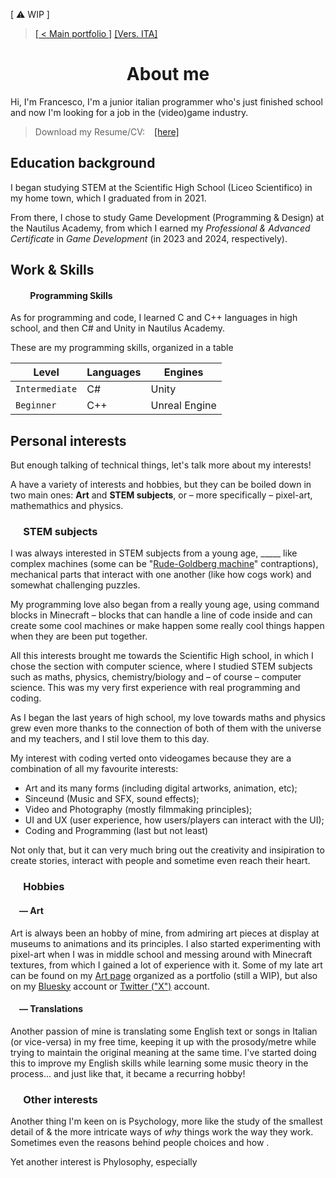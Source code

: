 <link href="./other/styles.css" rel="stylesheet">

<wip-panel>[ &#9888; WIP ]</wip-panel>

<!-- 
    [x]: a small history
        [x]: dove hai studiato
        [x]: inserisci le date
    [x]: my work and skills
        [x]: what are you good at?
        [x]: programming skills
           : outwards skills (like drawing or puzzle solving(?))
    [x]: perchè fai questo? motivazioni, passioni...
        [x]: includi anche i tuoi interessi
        - Puoi anche dire che ti metti a tradurre i testi di canzoni e dialoghi / oggetti, cercando di adattare al miglior dei modi (mantenendo la metrica per le canzoni e mantenendo lo spirito/battute originali nei dialoghi o oggetti)
        [x]: puoi anche mettere che ti interessa questo lavoro per questi motivi
        - creatività / ispirazione
        - raccontare storie + interagire con le persone
        - unisce tutti i miei interessi: coding, art (inclusi sia artwork, animazione, ), suono, video e "ingegnosità" nelle meccaniche

    ## Nella bio allungata
    [ ]: giochi preferiti, stili/generi che ti interessano di più
    [ ]: espandi i punti nella bio stretta
         - Mi interessano molto la fisica e la matematica, soprattutto di come si possono connettere con il codice e i giochi
         - Inoltre, mi interesso anche di psicologia, tra cui anche studiare sia i dettagli delle cose sia il "perché", ad es. studiare le persone e le ragioni dei loro comportamenti
         - Filosofia {forse questa parte da mettere tra mate/phys e psic.}: mi piace pensare e fare discorsi profondi [deep and phylosophical discussion], soprattuto su temi profondi e "generici"
    [ ]: cose già presenti nel CV
    
    Cose da ricordare
        1. What you do
        2. Your "why"
        3. Your qualifications
        4. Relevant personal details
            (when appropriate)
        - Consider your audience
 -->

> [[ < Main portfolio ]](./) <right-text><a href="./ita_about">[Vers. ITA]</a></right-text>

<!--<br>-->

<!-- # ABOUT ME -->
<h1 style="text-align:center;">About me</h1>

<!-- FIXME: small bio -->
Hi, I'm Francesco, I'm a junior italian programmer who's just finished school and now I'm looking for a job in the (video)game industry.

> Download my Resume/CV: &ensp; [[here]](./assets/pdf/francesco_degno_resume.pdf "Click to download my Resume / CV")


## Education background

I began studying STEM at the Scientific High School (Liceo Scientifico) in my home town, which I graduated from in 2021.

From there, I chose to study Game Development (Programming & Design) at the Nautilus Academy, from which I earned my _Professional & Advanced Certificate_ in _Game Development_ (in 2023 and 2024, respectively).


## Work & Skills

<!-- Other knowledge -->

#### &emsp;&emsp; Programming Skills

As for programming and code, I learned C and C++ languages in high school, and then C# and Unity in Nautilus Academy.

These are my programming skills, organized in a table

| Level          | Languages | Engines       |
|----------------|-----------|---------------|
| `Intermediate` | C#        | Unity         |
| `Beginner`     | C++       | Unreal Engine |


## Personal interests

<!-- Ma basta parlare di tecnicismi, andiamo sui miei interessi! -->
But enough talking of technical things, let's talk more about my interests!

A have a variety of interests and hobbies, but they can be boiled down in two main ones: **Art** and **STEM subjects**, or &ndash; more specifically &ndash;  pixel-art, mathemathics and physics.

### &emsp; STEM subjects

I was always interested in STEM subjects from a young age, _____ like complex machines (some can be "[Rude-Goldberg machine](https://en.wikipedia.org/wiki/Rube_Goldberg_machine)" <!--Scambia con https://it.wikipedia.org/wiki/Macchina_di_Rube_Goldberg--> contraptions), mechanical parts that interact with one another (like how cogs work) and somewhat challenging puzzles.

My programming love also began from a really young age, using command blocks in Minecraft &ndash; blocks that can handle a line of code inside and can create some cool machines or make happen some really cool things happen when they are been put together.

<elim>All this interests brought me</elim> towards the Scientific High school, in which I chose the section with computer science, where I studied STEM subjects such as maths, physics, chemistry/biology and &ndash; of course &ndash; computer science. This was my very first experience with real programming and coding.

As I began the last years of high school, my love towards maths and physics grew even more thanks to the connection of both of them with the universe and my teachers, and I stil love them to this day.

My interest with coding verted onto  videogames because they are a combination of all my favourite interests:

- Art and its many forms (including digital artworks, animation, etc);
- Sinceund (Music and SFX, sound effects);
- Video and Photography (mostly filmmaking principles);
- UI and UX (user experience, how users/players can interact with the UI);
- Coding and Programming (last but not least)

Not only that, but it can very much bring out the creativity and insipiration to create stories, interact with people and sometime even reach their heart.

### &emsp; Hobbies

#### &emsp;&mdash; Art

Art is always been an hobby of mine, from admiring art pieces at display at museums to animations and its principles. I also started experimenting with pixel-art when I was in middle school and messing around with Minecraft textures, from which I gained a lot of experience with it. Some of my late art can be found on my [Art page](https://greenhat.straw.page/myart) organized as a portfolio (still a WIP), but also on my [Bluesky](https://hatmadeofgreen.bsky.social) account or [Twitter ("X")](https://twitter.com/hatmadeofgreen) account.

#### &emsp;&mdash; Translations

Another passion of mine is translating some English text or songs in Italian (or vice-versa) in my free time, keeping it up with the prosody/metre while trying to maintain the original meaning at the same time. I've started doing this to improve my English skills while learning some music theory in the process... and just like that, it became a recurring hobby!


### &emsp; Other interests

Another thing I'm keen on is Psychology, more like the study of the smallest detail of  & the more intricate ways of _why_ things work the way they work. Sometimes even the reasons behind people choices and how .

<elim>Yet</elim> another interest is Phylosophy, especially 
<!--
         - Inoltre, mi interesso anche di psicologia, tra cui anche studiare sia i dettagli delle cose sia il "perché", ad es. studiare le persone e le ragioni dei loro comportamenti
         - Filosofia {forse questa parte da mettere tra mate/phys e psic.}: mi piace pensare e fare discorsi profondi [deep and phylosophical discussion], soprattuto su temi profondi e "generici"
-->